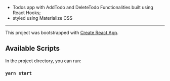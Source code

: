 - Todos app with AddTodo and DeleteTodo Functionalities built using React Hooks;
- styled using Materialize CSS

-------------------------------------------------------------------------------------------------------------

This project was bootstrapped with [Create React App](https://github.com/facebook/create-react-app).

## Available Scripts

In the project directory, you can run:

### `yarn start`

